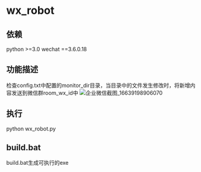 # wx_robot
## 依赖
python >=3.0
wechat ==3.6.0.18

## 功能描述
检查config.txt中配置的monitor_dir目录，当目录中的文件发生修改时，将新增内容发送到微信群room_wx_id中
![企业微信截图_16639198906070](https://user-images.githubusercontent.com/7219194/191915999-c6748c42-2476-4ead-bf36-f17538cf69f4.png)

## 执行
python wx_robot.py

## build.bat
build.bat生成可执行的exe
